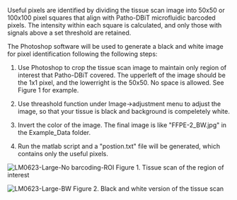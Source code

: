 Useful pixels are identified by dividing the tissue scan image into 50x50 or 100x100 pixel squares that align with Patho-DBiT microfluidic barcoded pixels. The intensity within each square is calculated, and only those with signals above a set threshold are retained.

The Photoshop software will be used to generate a black and white image for pixel identification following the following steps:

1. Use Photoshop to crop the tissue scan image to maintain only region of interest that Patho-DBiT covered. The upperleft of the image should be the 1x1 pixel, and the lowerright is the 50x50. No space is allowed. See Figure 1 for example.

2. Use threashold function under Image->adjustment menu to adjust the image, so that your tissue is black and background is compeletely white.
3. Invert the color of the image. The final image is like "FFPE-2_BW.jpg" in the Example_Data folder.
4. Run the matlab script and a "postion.txt" file will be generated, which contains only the useful pixels.
   
![LM0623-Large-No barcoding-ROI](https://github.com/user-attachments/assets/10af3fa4-0220-45b2-8173-42d3167b311e)
Figure 1. Tissue scan of the region of interest

![LM0623-Large-BW](https://github.com/user-attachments/assets/00bbc08b-c09d-44bd-971d-d067eac1665b)
Figure 2. Black and white version of the tissue scan
